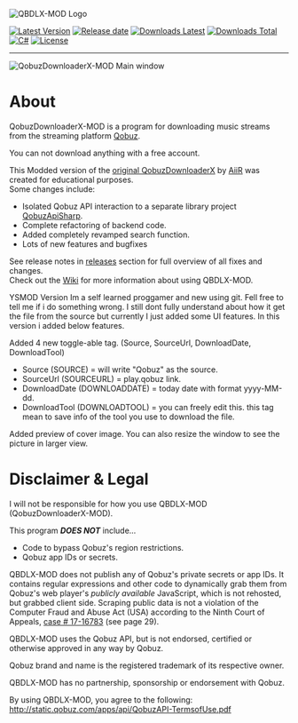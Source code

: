 ![QBDLX-MOD Logo](./QobuzDownloaderX/Resources/qbdlx.png?raw=true)

[![Latest Version](https://img.shields.io/github/v/release/DJDoubleD/QobuzDownloaderX-MOD?color=blue)](../../releases/latest)
[![Release date](https://img.shields.io/github/release-date/DJDoubleD/QobuzDownloaderX-MOD)](../../releases/latest)
[![Downloads Latest](https://img.shields.io/github/downloads/DJDoubleD/QobuzDownloaderX-MOD/latest/total?color=blue&label=downloads%20latest)](../../releases)
[![Downloads Total](https://img.shields.io/github/downloads/DJDoubleD/QobuzDownloaderX-MOD/total?color=blue&label=downloads%20total)](../../releases)
[![C#](https://img.shields.io/badge/c%23-%23239120.svg?flat&logo=c-sharp&logoColor=white)](https://learn.microsoft.com/en-us/dotnet/csharp/)
[![License](https://img.shields.io/github/license/DJDoubleD/QobuzDownloaderX-MOD?flat)](./LICENSE)

-----

![QobuzDownloaderX-MOD Main window](./-assets/QBDLX4.png?raw=true)

# About

QobuzDownloaderX-MOD is a program for downloading music streams from the streaming platform [Qobuz](https://qobuz.com).

You can not download anything with a free account.

This Modded version of the [original QobuzDownloaderX](https://github.com/ImAiiR/QobuzDownloaderX) by [AiiR](https://github.com/ImAiiR) was created for educational purposes.  
Some changes include:  

- Isolated Qobuz API interaction to a separate library project [QobuzApiSharp](https://github.com/DJDoubleD/QobuzApiSharp).
- Complete refactoring of backend code.
- Added completely revamped search function.
- Lots of new features and bugfixes

See release notes in [releases](../../releases) section for full overview of all fixes and changes.  
Check out the [Wiki](../../wiki) for more information about using QBDLX-MOD.

YSMOD Version
Im a self learned proggamer and new using git. Fell free to tell me if i do something wrong.
I still dont fully understand about how it get the file from the source but currently I just added some UI features.
In this version i added below features.

Added 4 new toggle-able tag. (Source, SourceUrl, DownloadDate, DownloadTool)
- Source (SOURCE) 			      = will write "Qobuz" as the source.
- SourceUrl (SOURCEURL) 		  = play.qobuz link.
- DownloadDate (DOWNLOADDATE) = today date with format yyyy-MM-dd.
- DownloadTool (DOWNLOADTOOL) = you can freely edit this. this tag mean to save info of the tool you use to download the file.

Added preview of cover image. You can also resize the window to see the picture in larger view.

# Disclaimer & Legal

I will not be responsible for how you use QBDLX-MOD (QobuzDownloaderX-MOD).

This program ***DOES NOT*** include...

- Code to bypass Qobuz's region restrictions.
- Qobuz app IDs or secrets.

QBDLX-MOD does not publish any of Qobuz's private secrets or app IDs. It contains regular expressions and other code to dynamically grab them from Qobuz's web player's *publicly available*  JavaScript, which is not rehosted, but grabbed client side. Scraping public data is not a violation of the Computer Fraud and Abuse Act (USA) according to the Ninth Court of Appeals, [case # 17-16783](http://cdn.ca9.uscourts.gov/datastore/opinions/2019/09/09/17-16783.pdf) (see page 29).

QBDLX-MOD uses the Qobuz API, but is not endorsed, certified or otherwise approved in any way by Qobuz.

Qobuz brand and name is the registered trademark of its respective owner.

QBDLX-MOD has no partnership, sponsorship or endorsement with Qobuz.

By using QBDLX-MOD, you agree to the following: <http://static.qobuz.com/apps/api/QobuzAPI-TermsofUse.pdf>
